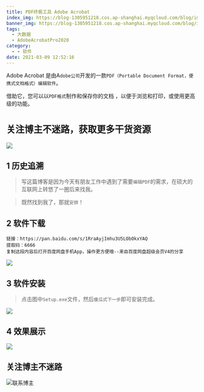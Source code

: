 ```yaml
---
title: PDF终极工具 Adobe Acrobat
index_img: https://blog-1305951218.cos.ap-shanghai.myqcloud.com/blog/image/articleBg/1(72).jpg
banner_img: https://blog-1305951218.cos.ap-shanghai.myqcloud.com/blog/image/articleBg/1(72).jpg
tags:
  - 大数据
  - AdobeAcrobatPro2020
category:
  - - 软件
date: 2021-03-09 12:52:16
---
```


Adobe Acrobat 是由A`dobe公司`开发的一款`PDF（Portable Document Format，便携式文档格式）编辑软件`。

借助它，您可以以`PDF格式`制作和保存你的文档 ，以便于浏览和打印，或使用更高级的功能。

<!-- more -->

# `关注博主不迷路，获取更多干货资源`

![](https://github-edu-student-id-card-basic-1305951218.cos.ap-shanghai.myqcloud.com/shouhou.jpg)

## 1 历史追溯

> 写这篇博客是因为今天有朋友工作中遇到了需要`编辑PDF`的需求，在硕大的互联网上转悠了一圈后来找我。

> 既然找到我了，那就`安排`！

## 2 软件下载

```
链接：https://pan.baidu.com/s/1RraAyjImhu3U5LObOkxYAQ 
提取码：6666 
复制这段内容后打开百度网盘手机App，操作更方便哦--来自百度网盘超级会员V4的分享
```

![](https://blog-1305951218.cos.ap-shanghai.myqcloud.com/blog/image/articleContent/工具_PDF/1.png)

## 3 软件安装

> 点击图中`Setup.exe`文件，然后`傻瓜式下一步`即可安装完成。

![](https://blog-1305951218.cos.ap-shanghai.myqcloud.com/blog/image/articleContent/工具_PDF/2.png)

## 4 效果展示

![](https://blog-1305951218.cos.ap-shanghai.myqcloud.com/blog/image/articleContent/工具_PDF/3.png)

## 关注博主不迷路
![联系博主](https://github-edu-student-id-card-basic-1305951218.cos.ap-shanghai.myqcloud.com/shouhou.jpg)